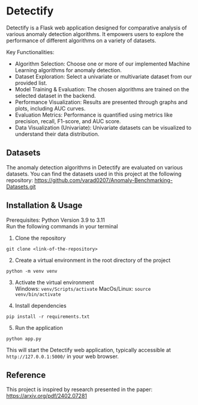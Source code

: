 # Detectify

Detectify is a Flask web application designed for comparative analysis of various anomaly detection algorithms. It empowers users to explore the performance of different algorithms on a variety of datasets.

Key Functionalities:

- Algorithm Selection: Choose one or more of our implemented Machine Learning algorithms for anomaly detection.
- Dataset Exploration: Select a univariate or multivariate dataset from our provided list.
- Model Training & Evaluation: The chosen algorithms are trained on the selected dataset in the backend.
- Performance Visualization: Results are presented through graphs and plots, including AUC curves.
- Evaluation Metrics: Performance is quantified using metrics like precision, recall, F1-score, and AUC score.
- Data Visualization (Univariate): Univariate datasets can be visualized to understand their data distribution.

## Datasets
The anomaly detection algorithms in Detectify are evaluated on various datasets. You can find the datasets used in this project at the following repository:
https://github.com/varad0207/Anomaly-Benchmarking-Datasets.git

## Installation & Usage

Prerequisites: Python Version 3.9 to 3.11 <br/>
Run the following commands in your terminal

1. Clone the repository 
```
git clone <link-of-the-repository>
```

2. Create a virtual environment in the root directory of the project
```
python -m venv venv
```

3. Activate the virtual environment <br/>
Windows: ``` venv/Scripts/activate ```
MacOs/Linux: ``` source venv/bin/activate ```

4. Install dependencies
```
pip install -r requirements.txt
```

5. Run the application
```
python app.py
```

This will start the Detectify web application, typically accessible at ``` http://127.0.0.1:5000/ ``` in your web browser.

## Reference
This project is inspired by research presented in the paper: 
https://arxiv.org/pdf/2402.07281
